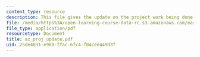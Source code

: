 ```yaml
---
content_type: resource
description: This file gives the update on the project work being done.
file: /media/https%3A/open-learning-course-data-rc.s3.amazonaws.com/mas-961-ambient-intelligence-spring-2005/25de4031e980ffac6fc4f04cee449d3f_az_proj_update.pdf
file_type: application/pdf
resourcetype: Document
title: az_proj_update.pdf
uid: 25de4031-e980-ffac-6fc4-f04cee449d3f
---
```

